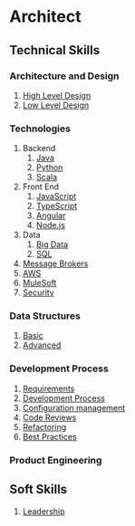 # Architect

## Technical Skills

### Architecture and Design

1. [High Level Design](techincal/architecture/highlevel/highlevel.md)
2. [Low Level Design](techincal/architecture/lowlevel/lowlevel.md)


### Technologies

1. Backend
   1. [Java](techincal/technologies/java/java.md)
   2. [Python](techincal/technologies/python/python.md)
   3. [Scala](techincal/technologies/scala/scala.md)
2. Front End
   1. [JavaScript](techincal/technologies/frontEnd/javascript.md)
   2. [TypeScript](techincal/technologies/frontEnd/typescript.md)
   3. [Angular](techincal/technologies/frontEnd/angular.md)
   4. [Node.js](techincal/technologies/frontEnd/nodejs.md)
3. Data
   1. [Big Data](techincal/technologies/bigdata/bigdata.md)
   2. [SQL](techincal/technologies/sql/sql.md)
4. [Message Brokers](techincal/technologies/messageBrokers/messageBrokers.md)
5. [AWS](techincal/technologies/aws/aws.md)
6. [MuleSoft](techincal/technologies/mulesoft/mulesoft.md)
7. [Security](techincal/technologies/security/security.md)

### Data Structures

1. [Basic](techincal/technologies/data-structures/basics.md)
2. [Advanced](techincal/technologies/data-structures/advanced.md)

### Development Process

1. [Requirements](techincal/process/requirements/requirements.md)
2. [Development Process](techincal/process/developmentProcess.md)
3. [Configuration management](techincal/process/configurationManagement.md)
4. [Code Reviews](techincal/process/codeReviews/codeReviews.md)
5. [Refactoring](techincal/process/refactoring/refactoring.md)
5. [Best Practices](techincal/process/bestPractices/bestPractices.md)

### Product Engineering

## Soft Skills

   1. [Leadership](soft-skills/leadership.md)
